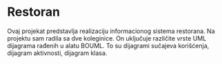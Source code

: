 # Restoran


Ovaj projekat predstavlja realizaciju informacionog sistema restorana. Na projektu sam radila sa dve koleginice. On uključuje različite vrste UML dijagrama rađenih u alatu BOUML. To su dijagrami sučajeva korišćenja, dijagram aktivnosti, dijagram klasa. 
